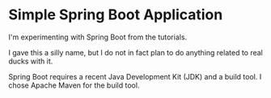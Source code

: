 # Simple Spring Boot Application

I'm experimenting with Spring Boot from the tutorials.

I gave this a silly name, but I do not in fact plan to do anything
related to real ducks with it.

Spring Boot requires a recent Java Development Kit (JDK) and
a build tool.  I chose Apache Maven for the build tool.
